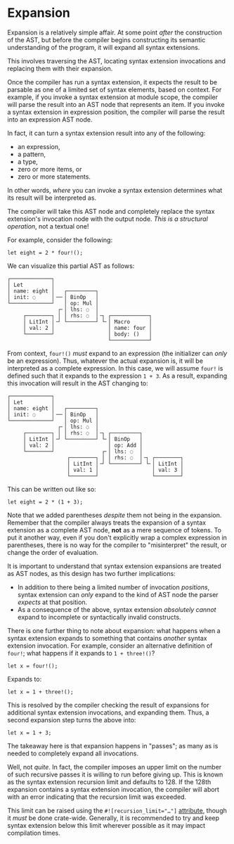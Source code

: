 # Expansion

Expansion is a relatively simple affair.
At some point *after* the construction of the AST, but before the compiler begins constructing its semantic understanding of the program, it will expand all syntax extensions.

This involves traversing the AST, locating syntax extension invocations and replacing them with their expansion.

Once the compiler has run a syntax extension, it expects the result to be parsable as one of a limited set of syntax elements, based on context.
For example, if you invoke a syntax extension at module scope, the compiler will parse the result into an AST node that represents an item.
If you invoke a syntax extension in expression position, the compiler will parse the result into an expression AST node.

In fact, it can turn a syntax extension result into any of the following:

* an expression,
* a pattern,
* a type,
* zero or more items, or
* zero or more statements.

In other words, *where* you can invoke a syntax extension determines what its result will be interpreted as.

The compiler will take this AST node and completely replace the syntax extension's invocation node with the output node.
*This is a structural operation*, not a textual one!

For example, consider the following:

```rust,ignore
let eight = 2 * four!();
```

We can visualize this partial AST as follows:

```text
┌─────────────┐
│ Let         │
│ name: eight │   ┌─────────┐
│ init: ◌     │╶─╴│ BinOp   │
└─────────────┘   │ op: Mul │
                ┌╴│ lhs: ◌  │
     ┌────────┐ │ │ rhs: ◌  │╶┐ ┌────────────┐
     │ LitInt │╶┘ └─────────┘ └╴│ Macro      │
     │ val: 2 │                 │ name: four │
     └────────┘                 │ body: ()   │
                                └────────────┘
```

From context, `four!()` *must* expand to an expression (the initializer can *only* be an expression).
Thus, whatever the actual expansion is, it will be interpreted as a complete expression.
In this case, we will assume `four!` is defined such that it expands to the expression `1 + 3`.
As a result, expanding this invocation will result in the AST changing to:

```text
┌─────────────┐
│ Let         │
│ name: eight │   ┌─────────┐
│ init: ◌     │╶─╴│ BinOp   │
└─────────────┘   │ op: Mul │
                ┌╴│ lhs: ◌  │
     ┌────────┐ │ │ rhs: ◌  │╶┐ ┌─────────┐
     │ LitInt │╶┘ └─────────┘ └╴│ BinOp   │
     │ val: 2 │                 │ op: Add │
     └────────┘               ┌╴│ lhs: ◌  │
                   ┌────────┐ │ │ rhs: ◌  │╶┐ ┌────────┐
                   │ LitInt │╶┘ └─────────┘ └╴│ LitInt │
                   │ val: 1 │                 │ val: 3 │
                   └────────┘                 └────────┘
```

This can be written out like so:

```rust,ignore
let eight = 2 * (1 + 3);
```

Note that we added parentheses *despite* them not being in the expansion.
Remember that the compiler always treats the expansion of a syntax extension as a complete AST node, **not** as a mere sequence of tokens.
To put it another way, even if you don't explicitly wrap a complex expression in parentheses, there is no way for the compiler to "misinterpret" the result, or change the order of evaluation.

It is important to understand that syntax extension expansions are treated as AST nodes, as this design has two further implications:

* In addition to there being a limited number of invocation *positions*, syntax extension can *only* expand to the kind of AST node the parser *expects* at that position.
* As a consequence of the above, syntax extension  *absolutely cannot* expand to incomplete or syntactically invalid constructs.

There is one further thing to note about expansion: what happens when a syntax extension expands to something that contains *another* syntax extension invocation.
For example, consider an alternative definition of `four!`; what happens if it expands to `1 + three!()`?

```rust,ignore
let x = four!();
```

Expands to:

```rust,ignore
let x = 1 + three!();
```

This is resolved by the compiler checking the result of expansions for additional syntax extension invocations, and expanding them.
Thus, a second expansion step turns the above into:

```rust,ignore
let x = 1 + 3;
```

The takeaway here is that expansion happens in "passes";
as many as is needed to completely expand all invocations.

Well, not *quite*.
In fact, the compiler imposes an upper limit on the number of such recursive passes it is willing to run before giving up.
This is known as the syntax extension recursion limit and defaults to 128.
If the 128th expansion contains a syntax extension invocation, the compiler will abort with an error indicating that the recursion limit was exceeded.

This limit can be raised using the `#![recursion_limit="…"]` [attribute][recursion_limit], though it *must* be done crate-wide.
Generally, it is recommended to try and keep syntax extension below this limit wherever possible as it may impact compilation times.

[recursion_limit]: https://doc.rust-lang.org/reference/attributes/limits.html#the-recursion_limit-attribute
